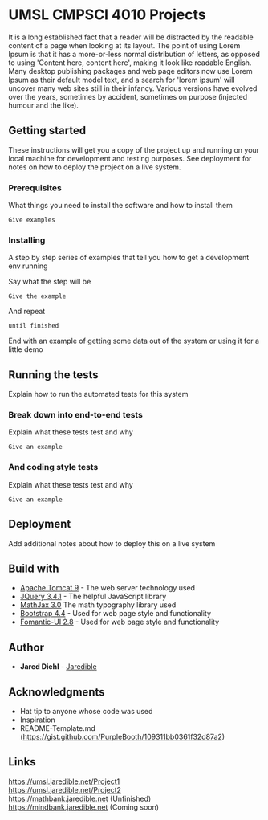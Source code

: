 # UMSL CMPSCI 4010 Projects

It is a long established fact that a reader will be distracted by the readable content of a page when looking at its layout. The point of using Lorem Ipsum is that it has a more-or-less normal distribution of letters, as opposed to using 'Content here, content here', making it look like readable English. Many desktop publishing packages and web page editors now use Lorem Ipsum as their default model text, and a search for 'lorem ipsum' will uncover many web sites still in their infancy. Various versions have evolved over the years, sometimes by accident, sometimes on purpose (injected humour and the like).

## Getting started

These instructions will get you a copy of the project up and running on your local machine for development and testing purposes. See deployment for notes on how to deploy the project on a live system.

### Prerequisites

What things you need to install the software and how to install them

```
Give examples
```

### Installing

A step by step series of examples that tell you how to get a development env running

Say what the step will be

```
Give the example
```

And repeat

```
until finished
```

End with an example of getting some data out of the system or using it for a little demo

## Running the tests

Explain how to run the automated tests for this system

### Break down into end-to-end tests

Explain what these tests test and why

```
Give an example
```

### And coding style tests

Explain what these tests test and why

```
Give an example
```

## Deployment

Add additional notes about how to deploy this on a live system

## Build with

* [Apache Tomcat 9](http://tomcat.apache.org/) - The web server technology used
* [JQuery 3.4.1](https://jquery.com/) - The helpful JavaScript library
* [MathJax 3.0](https://www.mathjax.org/) The math typography library used
* [Bootstrap 4.4](https://getbootstrap.com/docs/4.0/getting-started/introduction/) - Used for web page style and functionality
* [Fomantic-UI 2.8](https://fomantic-ui.com/introduction/new.html#/twoeight) - Used for web page style and functionality

## Author

* **Jared Diehl** - [Jaredible](https://github.com/Jaredible)

## Acknowledgments

* Hat tip to anyone whose code was used
* Inspiration
* README-Template.md (https://gist.github.com/PurpleBooth/109311bb0361f32d87a2)

## Links
https://umsl.jaredible.net/Project1
<br>
https://umsl.jaredible.net/Project2
<br>
https://mathbank.jaredible.net (Unfinished)
<br>
https://mindbank.jaredible.net (Coming soon)

